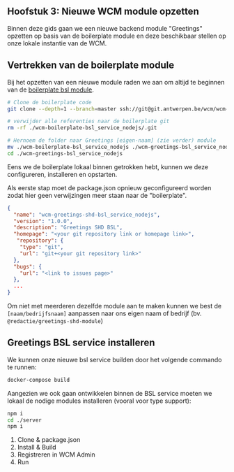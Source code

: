 ## Hoofstuk 3: Nieuwe WCM module opzetten
Binnen deze gids gaan we een nieuwe backend module "Greetings" opzetten op basis van de boilerplate module en deze beschikbaar stellen op onze lokale instantie van de WCM.

## Vertrekken van de boilerplate module

Bij het opzetten van een nieuwe module raden we aan om altijd te beginnen van de [boilerplate bsl module](https://bitbucket.antwerpen.be/projects/WCM/repos/wcm-boilerplate-bsl_service_nodejs/browse).

```bash
# Clone de boilerplate code
git clone --depth=1 --branch=master ssh://git@git.antwerpen.be/wcm/wcm-boilerplate-bsl_service_nodejs.git

# verwijder alle referenties naar de boilerplate git
rm -rf ./wcm-boilerplate-bsl_service_nodejs/.git

# Hernoem de folder naar Greetings [eigen-naam] (zie verder) module 
mv ./wcm-boilerplate-bsl_service_nodejs ./wcm-greetings-bsl_service_nodejs
cd ./wcm-greetings-bsl_service_nodejs
```

Eens we de boilerplate lokaal binnen getrokken hebt, kunnen we deze configureren, installeren en opstarten.

Als eerste stap moet de package.json opnieuw geconfigureerd worden zodat hier geen verwijzingen meer staan naar de "boilerplate".
```json
{
  "name": "wcm-greetings-shd-bsl_service_nodejs",
  "version": "1.0.0",
  "description": "Greetings SHD BSL",
  "homepage": "<your git repository link or homepage link>",
   "repository": {
    "type": "git",
    "url": "git+<your git repository link>"
  },
  "bugs": {
    "url": "<link to issues page>"
  },
  ...
}
```

Om niet met meerderen dezelfde module aan te maken kunnen we best de `[naam/bedrijfsnaam]` aanpassen naar ons eigen naam of bedrijf (bv. `@redactie/greetings-shd-module`)

## Greetings BSL service installeren

We kunnen onze nieuwe bsl service builden door het volgende commando te runnen:

```bash
docker-compose build
```

Aangezien we ook gaan ontwikkelen binnen de BSL service moeten we lokaal de nodige modules installeren (vooral voor type support):

```bash
npm i
cd ./server
npm i
```



1. Clone & package.json
2. Install & Build
3. Registreren in WCM Admin
4. Run
